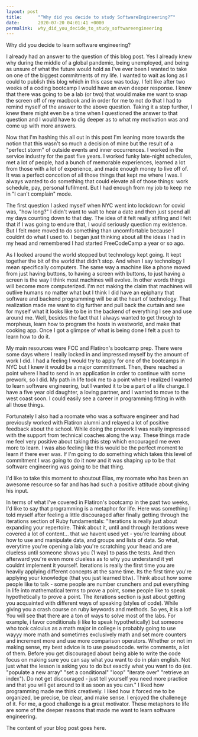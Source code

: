 ```yaml
---
layout: post
title:      "“Why did you decide to study SoftwareEngineering?”"
date:       2020-07-20 04:01:41 +0000
permalink:  why_did_you_decide_to_study_softwareengineering
---
```


Why did you decide to learn software engineering? 

I already had an answer to the question of this blog post. Yes I already knew why during the middle of a global pandemic, being unemployed, and being as unsure of what the future would hold as I've ever been I wanted to take on one of the biggest commitments of my life. I wanted to wait as long as I could to publish this blog which in this case was today. I felt like after two weeks of a coding bootcamp I would have an even deeper response. I knew that there was going to be a lab (or two) that would make me want to snap the screen off of my macbook and in order for me to not do that I had to remind myself of the answer to the above question. Taking it a step further, I knew there might even be a time when I questioned the answer to that question and I would have to dig deeper as to what my motivation was and come up with more answers. 

Now that I'm hashing this all out in this post I'm leaning more towards the notion that this wasn't so much a decision of mine but the result of a "perfect storm" of outside events and inner occurrences. I worked in the service industry for the past five years. I worked funky late-night schedules, met a lot of people, had a bunch of memorable experiences, learned a lot from those with a lot of experience, and made enough money to live off of. It was a perfect concotion of all those things that kept me where I was. I always wanted to do something that could elevate all of those things: work schedule, pay, personal fufilment. But I had enough from my job to keep me in "I can't complain" mode. 

The first question I asked myself when NYC went into lockdown for covid was, "how long?" I didn't want to wait to hear a date and then just spend all my days counting down to that day. The idea of it felt really stifling and I felt that if I was going to endure that, I would seriously question my existence. But I felt more moved to do something than uncomfortable because I couldnt do what I used to. I began just thinking about all the ideas I had in my head and remembered I had started FreeCodeCamp a year or so ago. 

As I looked around the world stopped but technology kept going. It kept together the bit of the world that didn't stop. And when I say technology I mean specifically computers. The same way a machine like a phone moved from just having buttons, to having a screen with buttons, to just having a screen is the way I think most machines will evolve. In other words things will become more computerized. I'm not making the claim that machines will outlive humans no matter what but I think I did have an epiphany that software and backend programming will be at the heart of technology. That realization made me want to dig further and pull back the curtain and see for myself what it looks like to be in the backend of everything I see and use around me. Well, besides the fact that I always wanted to get through to morpheus, learn how to program the hosts in westworld, and make that cooking app.  Once I got a glimpse of what is being done I felt a push to learn how to do it. 

My main resources were FCC and Flatiron's bootcamp prep. There were some days where I really locked in and impressed myself by the amount of work I did. I had a feeling I would try to apply for one of the bootcamps in NYC but I knew it would be a major committment. Then, there reached a point where I had to send in an application in order to continue with some prework, so I did. My path in life took me to a point where I realized I wanted to learn software engineering, but I wanted it to be a part of a life change. I have a five year old daughter, a loving partner, and I wanted to move to the west coast soon. I could easily see a career in programming fitting in with all those things. 

Fortunately I also had a roomate who was a software engineer and had previously worked with Flatiron alumni and relayed a lot of positive feedback about the school. While doing the prework I was really impressed with the support from technical coaches along the way. These things made me feel very positive about taking this step which encouraged me even more to learn. I was also feeling like this would be the perfect moment to learn if there ever was. If I'm going to do something which takes this level of commitment I was going to do it now and it was shaping up to be that software engineering was going to be that thing.  

I'd like to take this moment to shoutout Elias, my roomate who has been an awesome resource so far and has had such a positive attitude about giving his input. 

In terms of what I've covered in Flatiron's bootcamp in the past two weeks, I'd like to say that programming is a metaphor for life. Here was something I told myself after feeling a little discouraged after finally getting through the iterations section of Ruby fundamentals: "Iterations is really just about expanding your repertoire. Think about it, until and through iterations weve covered a lot of content... that we havent used yet - you're learning about how to use and manipulate data, and groups and lists of data. So what, everytime you're opening a lab you're scratching your head and are clueless until someone shows you (1 way) to pass the tests. And then afterward you're even more clueless as to why you understand it yet couldnt implement it yourself. Iterations is really the first time you are heavily applying different concepts at the same time. Its the first time you're applying your knowledge (that you just learned btw). Think about how some people like to talk - some people are number crunchers and put everything in life into mathematical terms to prove a point, some people like to speak hypothetically to prove a point. The iterations section is just about getting you acquainted with different ways of speaking (styles of code). While giving you a crash course on ruby keywords and methods. So yes, it is a lot! You will see that there are a ton of ways to solve most of the labs. For example, i favor conditionals (i like to speak hypothetically) but someone who took calculus as a math major in college is probably going to use wayyy more math and sometimes exclusively math and set more counters and increment more and use more comparison operators. Whether or not im making sense, my best advice is to use pseudocode. write comments, a lot of them. Before you get discouraged about being able to write the code focus on making sure you can say what you want to do in plain english. Not just what the lesson is asking you to do but exactly  what you want to do (ex. "populate a new array" "set a conditional" "loop" "iterate over" "retrieve an index"). Do not get discouraged - just tell yourself you need more practice and that you will get around to it as soon as you can." I liked how programming made me think creatively. I liked how it forced me to be organized, be precise, be clear, and make sense. I enjoyed the challenege of it. For me, a good challenge is a great motivator. These metaphors to life are some of the deeper reasons that made me want to learn software engineering.  


The content of your blog post goes here.
